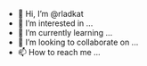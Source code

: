 - 👋 Hi, I’m @rladkat
- 👀 I’m interested in ...
- 🌱 I’m currently learning ...
- 💞️ I’m looking to collaborate on ...
- 📫 How to reach me ...

<!---
rladkat/rladkat is a ✨ special ✨ repository because its `README.md` (this file) appears on your GitHub profile.
You can click the Preview link to take a look at your changes.
--->
